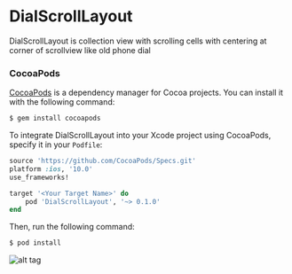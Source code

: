 # DialScrollLayout
DialScrollLayout is collection view with scrolling cells with centering at corner of scrollview like old phone dial


### CocoaPods

[CocoaPods](https://cocoapods.org) is a dependency manager for Cocoa projects. You can install it with the following command:

```bash
$ gem install cocoapods
```

To integrate DialScrollLayout into your Xcode project using CocoaPods, specify it in your `Podfile`:

```ruby
source 'https://github.com/CocoaPods/Specs.git'
platform :ios, '10.0'
use_frameworks!

target '<Your Target Name>' do
    pod 'DialScrollLayout', '~> 0.1.0'
end
```

Then, run the following command:

```bash
$ pod install
```




![alt tag](https://github.com/varunmehta77/DialScrollLayout/blob/master/DialLayout.gif)

